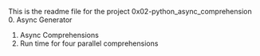 This is the readme file for the project 0x02-python_async_comprehension
0. Async Generator
1. Async Comprehensions
2. Run time for four parallel comprehensions
